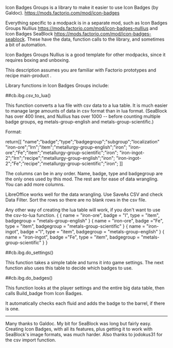 Icon Badges Groups is a library to make it easier to use Icon Badges (by Galdoc). https://mods.factorio.com/mod/icon-badges

Everything specific to a modpack is in a separate mod, such as Icon Badges Groups Nullius https://mods.factorio.com/mod/icon-badges-nullius and Icon Badges SeaBlock https://mods.factorio.com/mod/icon-badges-seablock. These have the data, function calls to the library, and sometimes a bit of automation.

Icon Badges Groups Nullius is a good template for other modpacks, since it requires boxing and unboxing.

This description assumes you are familiar with Factorio prototypes and recipe main-product .

Library functions in Icon Badges Groups include:

##cb.ibg.csv_to_lua()

This function converts a lua file with csv data to a lua table. It is much easier to manage large amounts of data in csv format than in lua format. (SeaBlock has over 400 lines, and Nullius has over 1000 -- before counting multiple badge groups, eg metals-group-english and metals-group-scientific.)

Format:

return[[
"name";"badge";"type";"badgegroup";"subgroup";"localization"
"iron-ore";"Irn";"item";"metallurgy-group-english";"iron";
"iron-ore";"Fe";"item";"metallurgy-group-scientific";"iron";
"iron-ingot-2";"Irn";"recipe";"metallurgy-group-english";"iron";
"iron-ingot-2";"Fe";"recipe";"metallurgy-group-scientific";"iron";
]]

The columns can be in any order. Name, badge, type and badgegroup are the only ones used by this mod. The rest are for ease of data wrangling. You can add more columns.

LibreOffice works well for the data wrangling. Use SaveAs CSV and check Data Filter. Sort the rows so there are no blank rows in the csv file.

Any other way of creating the lua table will work, if you don't want to use the csv-to-lua function.
{
	{ name = "iron-ore", badge = "I", type = "item", badgegroup = "metals-group-english" }
	{ name = "iron-ore", badge ="Fe", type = "item", badgegroup = "metals-group-scientific" }
	{ name = "iron-ingot", badge ="I", type = "item", badgegroup = "metals-group-english" }
	{ name = "iron-ingot", badge ="Fe", type = "item", badgegroup = "metals-group-scientific" }
}

##cb.ibg.do_settings()

This function takes a simple table and turns it into game settings. The next function also uses this table to decide which badges to use.

##cb.ibg.do_badges()

This function looks at the player settings and the entire big data table, then calls Build_badge from Icon Badges.

It automatically checks each fluid and adds the badge to the barrel, if there is one.

---

Many thanks to Galdoc. My bit for SeaBlock was long but fairly easy. Creating Icon Badges, with all its features, plus getting it to work with SeaBlock's image formats, was much harder. Also thanks to jodokus31 for the csv import function.
